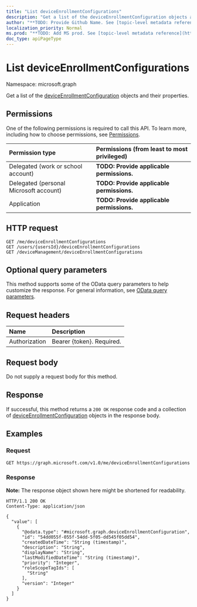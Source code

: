 ```yaml
---
title: "List deviceEnrollmentConfigurations"
description: "Get a list of the deviceEnrollmentConfiguration objects and their properties."
author: "**TODO: Provide Github Name. See [topic-level metadata reference](https://msgo.azurewebsites.net/add/document/guidelines/metadata.html#topic-level-metadata)**"
localization_priority: Normal
ms.prod: "**TODO: Add MS prod. See [topic-level metadata reference](https://msgo.azurewebsites.net/add/document/guidelines/metadata.html#topic-level-metadata)**"
doc_type: apiPageType
---
```


# List deviceEnrollmentConfigurations
Namespace: microsoft.graph



Get a list of the [deviceEnrollmentConfiguration](../resources/deviceenrollmentconfiguration.md) objects and their properties.

## Permissions
One of the following permissions is required to call this API. To learn more, including how to choose permissions, see [Permissions](/graph/permissions-reference).

|Permission type|Permissions (from least to most privileged)|
|:---|:---|
|Delegated (work or school account)|**TODO: Provide applicable permissions.**|
|Delegated (personal Microsoft account)|**TODO: Provide applicable permissions.**|
|Application|**TODO: Provide applicable permissions.**|

## HTTP request

<!-- {
  "blockType": "ignored"
}
-->
``` http
GET /me/deviceEnrollmentConfigurations
GET /users/{usersId}/deviceEnrollmentConfigurations
GET /deviceManagement/deviceEnrollmentConfigurations
```

## Optional query parameters
This method supports some of the OData query parameters to help customize the response. For general information, see [OData query parameters](/graph/query-parameters).

## Request headers
|Name|Description|
|:---|:---|
|Authorization|Bearer {token}. Required.|

## Request body
Do not supply a request body for this method.

## Response

If successful, this method returns a `200 OK` response code and a collection of [deviceEnrollmentConfiguration](../resources/deviceenrollmentconfiguration.md) objects in the response body.

## Examples

### Request
<!-- {
  "blockType": "request",
  "name": "list_deviceenrollmentconfiguration"
}
-->
``` http
GET https://graph.microsoft.com/v1.0/me/deviceEnrollmentConfigurations
```


### Response
**Note:** The response object shown here might be shortened for readability.
<!-- {
  "blockType": "response",
  "truncated": true,
  "@odata.type": "Collection(microsoft.graph.deviceEnrollmentConfiguration)"
}
-->
``` http
HTTP/1.1 200 OK
Content-Type: application/json

{
  "value": [
    {
      "@odata.type": "#microsoft.graph.deviceEnrollmentConfiguration",
      "id": "54dd055f-055f-54dd-5f05-dd545f05dd54",
      "createdDateTime": "String (timestamp)",
      "description": "String",
      "displayName": "String",
      "lastModifiedDateTime": "String (timestamp)",
      "priority": "Integer",
      "roleScopeTagIds": [
        "String"
      ],
      "version": "Integer"
    }
  ]
}
```

